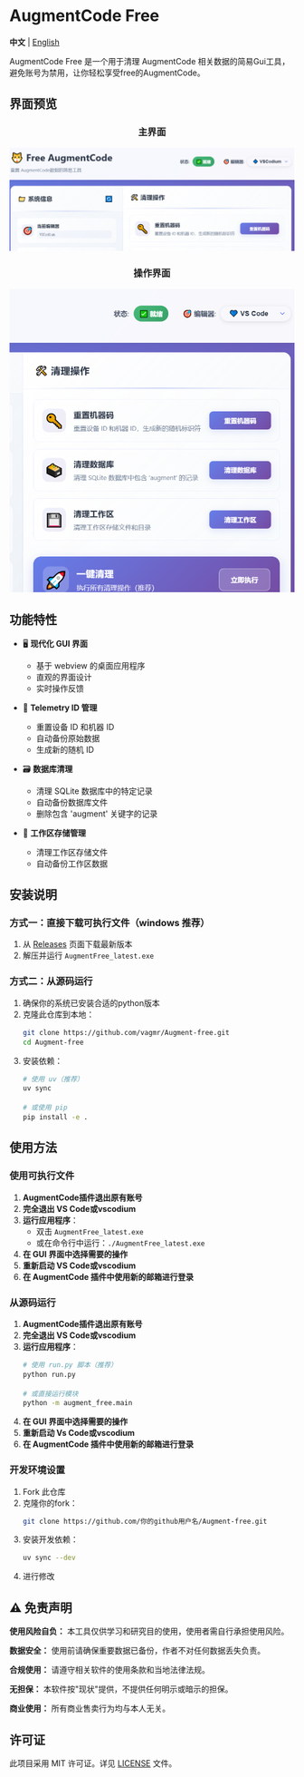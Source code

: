 # AugmentCode Free

**中文** | [English](README_EN.md)

AugmentCode Free 是一个用于清理 AugmentCode 相关数据的简易Gui工具，避免账号为禁用，让你轻松享受free的AugmentCode。

## 界面预览

<div align="center">

### 主界面
![主界面](docs/ui2.png)

### 操作界面
![操作界面](docs/ui.png)

</div>

## 功能特性

- 🖥️ **现代化 GUI 界面**
  - 基于 webview 的桌面应用程序
  - 直观的界面设计
  - 实时操作反馈

- 📝 **Telemetry ID 管理**
  - 重置设备 ID 和机器 ID
  - 自动备份原始数据
  - 生成新的随机 ID

- 🗃️ **数据库清理**
  - 清理 SQLite 数据库中的特定记录
  - 自动备份数据库文件
  - 删除包含 'augment' 关键字的记录

- 💾 **工作区存储管理**
  - 清理工作区存储文件
  - 自动备份工作区数据


## 安装说明

### 方式一：直接下载可执行文件（windows 推荐）

1. 从 [Releases](https://github.com/vagmr/Augment-free/releases) 页面下载最新版本
2. 解压并运行 `AugmentFree_latest.exe`

### 方式二：从源码运行

1. 确保你的系统已安装合适的python版本
2. 克隆此仓库到本地：
   ```bash
   git clone https://github.com/vagmr/Augment-free.git
   cd Augment-free
   ```
3. 安装依赖：
   ```bash
   # 使用 uv（推荐）
   uv sync

   # 或使用 pip
   pip install -e .
   ```

## 使用方法

### 使用可执行文件

1. **AugmentCode插件退出原有账号**
2. **完全退出 VS Code或vscodium**
3. **运行应用程序**：
   - 双击 `AugmentFree_latest.exe`
   - 或在命令行中运行：`./AugmentFree_latest.exe`
4. **在 GUI 界面中选择需要的操作**
5. **重新启动 VS Code或vscodium**
6. **在 AugmentCode 插件中使用新的邮箱进行登录**

### 从源码运行

1. **AugmentCode插件退出原有账号**
2. **完全退出 VS Code或vscodium**
3. **运行应用程序**：
   ```bash
   # 使用 run.py 脚本（推荐）
   python run.py

   # 或直接运行模块
   python -m augment_free.main
   ```
4. **在 GUI 界面中选择需要的操作**
5. **重新启动 Vs Code或vscodium**
6. **在 AugmentCode 插件中使用新的邮箱进行登录**



### 开发环境设置

1. Fork 此仓库
2. 克隆你的fork：
   ```bash
   git clone https://github.com/你的github用户名/Augment-free.git
   ```
3. 安装开发依赖：
   ```bash
   uv sync --dev
   ```
4. 进行修改

## ⚠️ 免责声明

**使用风险自负：** 本工具仅供学习和研究目的使用，使用者需自行承担使用风险。

**数据安全：** 使用前请确保重要数据已备份，作者不对任何数据丢失负责。

**合规使用：** 请遵守相关软件的使用条款和当地法律法规。

**无担保：** 本软件按"现状"提供，不提供任何明示或暗示的担保。

**商业使用：** 所有商业售卖行为均与本人无关。

## 许可证

此项目采用 MIT 许可证。详见 [LICENSE](LICENSE) 文件。